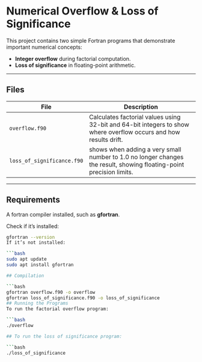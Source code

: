 # Numerical Overflow & Loss of Significance

This project contains two simple Fortran programs that demonstrate important numerical concepts:
- **Integer overflow** during factorial computation.
- **Loss of significance** in floating-point arithmetic.

---

## Files

| File | Description |
|------|--------------|
| `overflow.f90` | Calculates factorial values using 32-bit and 64-bit integers to show where overflow occurs and how results drift. |
| `loss_of_significance.f90` | shows when adding a very small number to 1.0 no longer changes the result, showing floating-point precision limits. |

---

## Requirements

A fortran compiler installed, such as **gfortran**.

Check if it’s installed:

```bash (tested in linux ubuntu version 24.05 LTS)
gfortran --version
If it’s not installed:

```bash
sudo apt update
sudo apt install gfortran

## Compilation

```bash
gfortran overflow.f90 -o overflow
gfortran loss_of_significance.f90 -o loss_of_significance
## Running the Programs
To run the factorial overflow program:

```bash
./overflow

## To run the loss of significance program:

```bash
./loss_of_significance